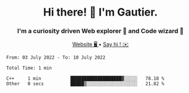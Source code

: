 <h1 align="center">Hi there! 👋 I'm Gautier.</h1>
<h3 align="center">I'm a curiosity driven Web explorer 🚀 and Code wizard 🧙</h3>

<p align="center">
  <a href="http://xisabla.pro">Website 🖥️ </a> •
  <a href="mailto:xisabla.dev@gmail.com">Say hi ! ✉️</a>
</p>

<!--START_SECTION:waka-->

```text
From: 03 July 2022 - To: 10 July 2022

Total Time: 1 min

C++     1 min           ███████████████████▓░░░░░   78.18 %
Other   0 secs          █████▒░░░░░░░░░░░░░░░░░░░   21.82 %
```

<!--END_SECTION:waka-->

